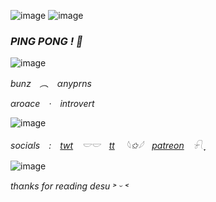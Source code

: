 ![image](https://github.com/calamitywitch/calamitywitch/assets/155550810/4faf2052-1c2e-4d9a-8423-3ea7ed166993)
![image](https://github.com/calamitywitch/calamitywitch/assets/155550810/a6065a66-233f-4b17-aed3-5a1727e82321)

### *PING PONG ! 🌷*
![image](https://github.com/calamitywitch/calamitywitch/assets/155550810/af779ce4-840c-407a-aa9f-1399bef6cde3)

*bunz ︵ αnyprns*

*αroace · introvert*

![image](https://github.com/calamitywitch/calamitywitch/assets/155550810/af779ce4-840c-407a-aa9f-1399bef6cde3)

*sociαls : [twt](https://x.com/bunzywhunzy?s=09) 𓎟𓎟 [tt](https://www.tiktok.com/@bunzywhunzy?_t=8mkYBEUKOIM&_r=1) 
𓆩✩𓆪 [patreon](https://www.patreon.com/bunzywhunzy) 𓍯 ִֶָ*

![image](https://github.com/calamitywitch/calamitywitch/assets/155550810/af779ce4-840c-407a-aa9f-1399bef6cde3)

*thαnks for reαding desu ˃ ᵕ ˂*
